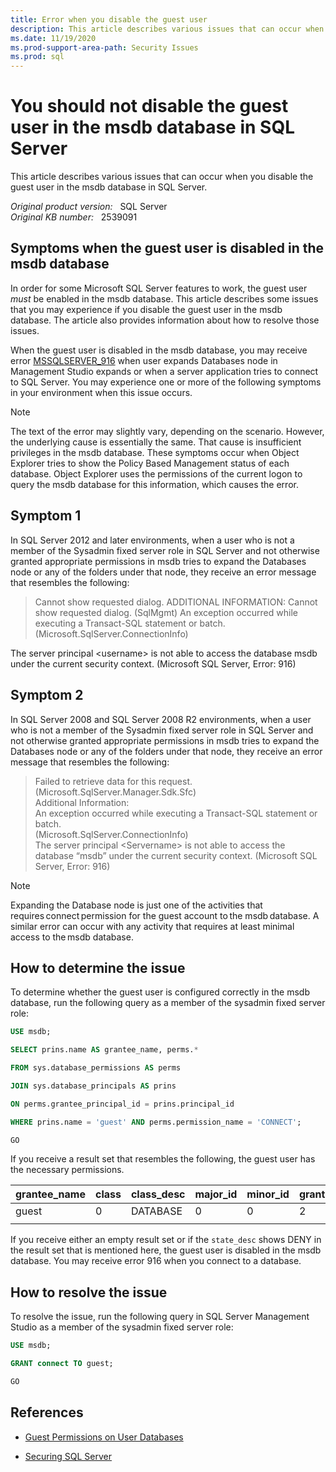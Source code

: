 ```yaml
---
title: Error when you disable the guest user
description: This article describes various issues that can occur when you disable the guest user in the msdb database in SQL Server.
ms.date: 11/19/2020
ms.prod-support-area-path: Security Issues
ms.prod: sql
---
```

# You should not disable the guest user in the msdb database in SQL Server

This article describes various issues that can occur when you disable the guest user in the msdb database in SQL Server.

_Original product version:_ &nbsp; SQL Server  
_Original KB number:_ &nbsp; 2539091

## Symptoms when the guest user is disabled in the msdb database

In order for some Microsoft SQL Server features to work, the guest user *must* be enabled in the msdb database. This article describes some issues that you may experience if you disable the guest user in the msdb database. The article also provides information about how to resolve those issues.

When the guest user is disabled in the msdb database, you may receive error [MSSQLSERVER_916](/sql/relational-databases/errors-events/mssqlserver-916-database-engine-error) when user expands Databases node in Management Studio expands or when a server application tries to connect to SQL Server. You may experience one or more of the following symptoms in your environment when this issue occurs.

> [!NOTE]
> The text of the error may slightly vary, depending on the scenario. However, the underlying cause is essentially the same. That cause is insufficient privileges in the msdb database. These symptoms occur when Object Explorer tries to show the Policy Based Management status of each database. Object Explorer uses the permissions of the current logon to query the msdb database for this information, which causes the error.

## Symptom 1

In SQL Server 2012 and later environments, when a user who is not a member of the Sysadmin fixed server role in SQL Server and not otherwise granted appropriate permissions in msdb tries to expand the Databases node or any of the folders under that node, they receive an error message that resembles the following:

> Cannot show requested dialog.
ADDITIONAL INFORMATION:
Cannot show requested dialog. (SqlMgmt)
An exception occurred while executing a Transact-SQL statement or batch. (Microsoft.SqlServer.ConnectionInfo)

The server principal \<username> is not able to access the database msdb under the current security context. (Microsoft SQL Server, Error: 916)

## Symptom 2

In SQL Server 2008 and SQL Server 2008 R2 environments, when a user who is not a member of the Sysadmin fixed server role in SQL Server and not otherwise granted appropriate permissions in msdb tries to expand the Databases node or any of the folders under that node, they receive an error message that resembles the following:

> Failed to retrieve data for this request. (Microsoft.SqlServer.Manager.Sdk.Sfc)  
Additional Information:  
An exception occurred while executing a Transact-SQL statement or batch.  
(Microsoft.SqlServer.ConnectionInfo)  
The server principal \<Servername> is not able to access the database “msdb” under the current security context. (Microsoft SQL Server, Error: 916)

> [!NOTE]
> Expanding the Database node is just one of the activities that requires connect permission for the guest account to the msdb database. A similar error can occur with any activity that requires at least minimal access to the msdb database.

## How to determine the issue

To determine whether the guest user is configured correctly in the msdb database, run the following query as a member of the sysadmin fixed server role:

```sql
USE msdb;

SELECT prins.name AS grantee_name, perms.*

FROM sys.database_permissions AS perms

JOIN sys.database_principals AS prins

ON perms.grantee_principal_id = prins.principal_id

WHERE prins.name = 'guest' AND perms.permission_name = 'CONNECT';

GO
```

If you receive a result set that resembles the following, the guest user has the necessary permissions.

|grantee_name|class|class_desc|major_id|minor_id|grantee_principal_id|grantor_principal_id|type|permission_name|state|state_desc|
|---|---|---|---|---|---|---|---|---|---|---|
|guest|0|DATABASE|0|0|2|1|CO|CONNECT|G|GRANT|
||||||||||||

If you receive either an empty result set or if the `state_desc` shows DENY in the result set that is mentioned here, the guest user is disabled in the msdb database. You may receive error 916 when you connect to a database.

## How to resolve the issue

To resolve the issue, run the following query in SQL Server Management Studio as a member of the sysadmin fixed server role:

```sql
USE msdb;

GRANT connect TO guest;

GO
```

## References

- [Guest Permissions on User Databases](/sql/relational-databases/policy-based-management/guest-permissions-on-user-databases)

- [Securing SQL Server](/sql/relational-databases/security/securing-sql-server)

